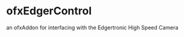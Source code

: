 ofxEdgerControl
===============

an ofxAddon for interfacing with the Edgertronic High Speed Camera
